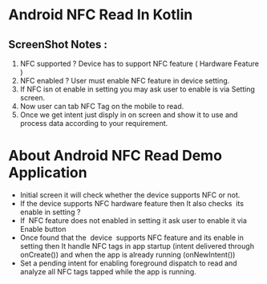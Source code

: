 # Android NFC Read In Kotlin 

## ScreenShot Notes : 
1. NFC supported ?
Device has to support NFC feature ( Hardware Feature )
2. NFC enabled ?
User must enable NFC feature in device setting.
3. If NFC isn ot enable in setting you may ask user to enable is via Setting screen.
4. Now user can tab NFC Tag on the mobile to read.
5. Once we get intent just disply in on screen and show it to use and process data according to your requirement.



# About Android NFC Read Demo Application 
- Initial screen it will check whether the device supports NFC or not.
- If the device supports NFC hardware feature then It also checks  its enable in setting ?
- If  NFC feature does not enabled in setting it ask user to enable it via Enable button
- Once found that the  device  supports NFC feature and its enable in setting then It handle NFC tags in app startup (intent delivered through onCreate()) and when the app is already running (onNewIntent())
- Set a pending intent for enabling foreground dispatch to read and analyze all NFC tags tapped while the app is running.
